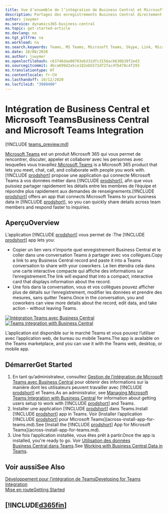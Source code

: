 ```yaml
---
title: Vue d’ensemble de l’intégration de Business Central et Microsoft Teams | Microsoft Docs
description: Partagez des enregistrements Business Central directement dans une conversation Teams.
author: jswymer
ms.service: dynamics365-business-central
ms.topic: get-started-article
ms.devlang: na
ms.tgt_pltfrm: na
ms.workload: na
ms.search.keywords: Teams, MS Teams, Microsoft Teams, Skype, Link, Microsoft 365, collaborate, collaboration, teamwork
ms.date: 10/08/2020
ms.author: jswymer
ms.openlocfilehash: c63746dae80703eb332dfc3156acb630b39f2ed3
ms.sourcegitcommit: 4bca699d2a5ce182eb5572d72fac4fb478c4f293
ms.translationtype: HT
ms.contentlocale: fr-CH
ms.lasthandoff: 10/12/2020
ms.locfileid: "3989400"
---
```

# <a name="business-central-and-microsoft-teams-integration"></a><span data-ttu-id="e85ce-103">Intégration de Business Central et Microsoft Teams</span><span class="sxs-lookup"><span data-stu-id="e85ce-103">Business Central and Microsoft Teams Integration</span></span>

[!INCLUDE [teams_preview.md](includes/teams_preview.md)]

<span data-ttu-id="e85ce-104">[Microsoft Teams](https://www.microsoft.com/en-us/microsoft-365/microsoft-teams) est un produit Microsoft 365 qui vous permet de rencontrer, discuter, appeler et collaborer avec les personnes avec lesquelles vous travaillez.</span><span class="sxs-lookup"><span data-stu-id="e85ce-104">[Microsoft Teams](https://www.microsoft.com/en-us/microsoft-365/microsoft-teams) is a Microsoft 365 product that lets you meet, chat, call, and collaborate with people you work with.</span></span> <span data-ttu-id="e85ce-105">[!INCLUDE [prodshort](includes/prodshort.md)] propose une application qui connecte Microsoft Teams à vos données métier dans [!INCLUDE [prodshort](includes/prodshort.md)], afin que vous puissiez partager rapidement les détails entre les membres de l’équipe et répondre plus rapidement aux demandes de renseignements.</span><span class="sxs-lookup"><span data-stu-id="e85ce-105">[!INCLUDE [prodshort](includes/prodshort.md)] offers an app that connects Microsoft Teams to your business data in [!INCLUDE [prodshort](includes/prodshort.md)], so you can quickly share details across team members and respond faster to inquiries.</span></span>

## <a name="overview"></a><span data-ttu-id="e85ce-106">Aperçu</span><span class="sxs-lookup"><span data-stu-id="e85ce-106">Overview</span></span>

<span data-ttu-id="e85ce-107">L’application [!INCLUDE [prodshort](includes/prodshort.md)] vous permet de :</span><span class="sxs-lookup"><span data-stu-id="e85ce-107">The [!INCLUDE [prodshort](includes/prodshort.md)] app lets you:</span></span>

- <span data-ttu-id="e85ce-108">Copier un lien vers n’importe quel enregistrement Business Central et le coller dans une conversation Teams à partager avec vos collègues.</span><span class="sxs-lookup"><span data-stu-id="e85ce-108">Copy a link to any Business Central record and paste it into a Teams conversation to share with your coworkers.</span></span> <span data-ttu-id="e85ce-109">Le lien étendra cela dans une carte interactive compacte qui affiche des informations sur l’enregistrement.</span><span class="sxs-lookup"><span data-stu-id="e85ce-109">The link will expand that into a compact, interactive card that displays information about the record.</span></span>
- <span data-ttu-id="e85ce-110">Une fois dans la conversation, vous et vos collègues pouvez afficher plus de détails sur l’enregistrement, modifier les données et prendre des mesures, sans quitter Teams.</span><span class="sxs-lookup"><span data-stu-id="e85ce-110">Once in the conversation, you and coworkers can view more details about the record, edit data, and take action - without leaving Teams.</span></span>

<span data-ttu-id="e85ce-111">[![Intégration Teams avec Business Central](media/teams-intro-v3.png)](media/teams-intro-v3.png#lightbox)</span><span class="sxs-lookup"><span data-stu-id="e85ce-111">[![Teams integration with Business Central](media/teams-intro-v3.png)](media/teams-intro-v3.png#lightbox)</span></span>

<span data-ttu-id="e85ce-112">L’application est disponible sur le marché Teams et vous pouvez l’utiliser avec l’application web, de bureau ou mobile Teams.</span><span class="sxs-lookup"><span data-stu-id="e85ce-112">The app is available on the Teams marketplace, and you can use it with the Teams web, desktop, or mobile app.</span></span>

## <a name="get-started"></a><span data-ttu-id="e85ce-113">Démarrer</span><span class="sxs-lookup"><span data-stu-id="e85ce-113">Get Started</span></span>

1. <span data-ttu-id="e85ce-114">En tant qu’administrateur, consultez [Gestion de l’intégration de Microsoft Teams avec Business Central](admin-teams-integration.md) pour obtenir des informations sur la manière dont les utilisateurs peuvent travailler avec [!INCLUDE [prodshort](includes/prodshort.md)] et Teams.</span><span class="sxs-lookup"><span data-stu-id="e85ce-114">As an administrator, see [Managing Microsoft Teams Integration with Business Central](admin-teams-integration.md) for information about getting users setup to work with [!INCLUDE [prodshort](includes/prodshort.md)] and Teams.</span></span>
2. <span data-ttu-id="e85ce-115">Installer une application [!INCLUDE [prodshort](includes/prodshort.md)] dans Teams.</span><span class="sxs-lookup"><span data-stu-id="e85ce-115">Install [!INCLUDE [prodshort](includes/prodshort.md)] app in Teams.</span></span> <span data-ttu-id="e85ce-116">Voir [Installer l’application [!INCLUDE [prodshort](includes/prodshort.md)] pour Microsoft Teams](across-install-app-for-teams.md).</span><span class="sxs-lookup"><span data-stu-id="e85ce-116">See [Install the [!INCLUDE [prodshort](includes/prodshort.md)] App for Microsoft Teams](across-install-app-for-teams.md).</span></span>
3. <span data-ttu-id="e85ce-117">Une fois l’application installée, vous êtes prêt à partir.</span><span class="sxs-lookup"><span data-stu-id="e85ce-117">Once the app is installed, you're ready to go.</span></span> <span data-ttu-id="e85ce-118">Voir [Utilisation des données Business Central dans Teams](across-working-with-teams.md).</span><span class="sxs-lookup"><span data-stu-id="e85ce-118">See [Working with Business Central Data in Teams](across-working-with-teams.md).</span></span> 

## <a name="see-also"></a><span data-ttu-id="e85ce-119">Voir aussi</span><span class="sxs-lookup"><span data-stu-id="e85ce-119">See Also</span></span>

[<span data-ttu-id="e85ce-120">Développement pour l’intégration de Teams</span><span class="sxs-lookup"><span data-stu-id="e85ce-120">Developing for Teams Integration</span></span>](/dynamics365/business-central/dev-itpro/developer/devenv-develop-for-teams)  
[<span data-ttu-id="e85ce-121">Mise en route</span><span class="sxs-lookup"><span data-stu-id="e85ce-121">Getting Started</span></span>](product-get-started.md)  
## [!INCLUDE[d365fin](includes/free_trial_md.md)]  
